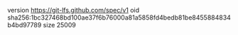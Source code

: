 version https://git-lfs.github.com/spec/v1
oid sha256:1bc327468bd100ae37f6b76000a81a5858fd4bedb81be8455884834b4bd97789
size 25009
